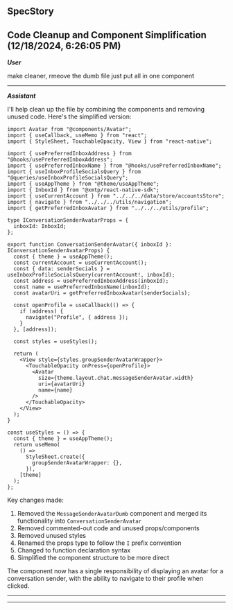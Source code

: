 ## SpecStory

## Code Cleanup and Component Simplification (12/18/2024, 6:26:05 PM)

_**User**_

make cleaner, rmeove the dumb file just put all in one component

---

_**Assistant**_

I'll help clean up the file by combining the components and removing unused code. Here's the simplified version:

```typescript:features/conversation/conversation-message/conversation-message-sender-avatar.tsx
import Avatar from "@components/Avatar";
import { useCallback, useMemo } from "react";
import { StyleSheet, TouchableOpacity, View } from "react-native";

import { usePreferredInboxAddress } from "@hooks/usePreferredInboxAddress";
import { usePreferredInboxName } from "@hooks/usePreferredInboxName";
import { useInboxProfileSocialsQuery } from "@queries/useInboxProfileSocialsQuery";
import { useAppTheme } from "@theme/useAppTheme";
import { InboxId } from "@xmtp/react-native-sdk";
import { useCurrentAccount } from "../../../data/store/accountsStore";
import { navigate } from "../../../utils/navigation";
import { getPreferredInboxAvatar } from "../../../utils/profile";

type IConversationSenderAvatarProps = {
  inboxId: InboxId;
};

export function ConversationSenderAvatar({ inboxId }: IConversationSenderAvatarProps) {
  const { theme } = useAppTheme();
  const currentAccount = useCurrentAccount();
  const { data: senderSocials } = useInboxProfileSocialsQuery(currentAccount!, inboxId);
  const address = usePreferredInboxAddress(inboxId);
  const name = usePreferredInboxName(inboxId);
  const avatarUri = getPreferredInboxAvatar(senderSocials);

  const openProfile = useCallback(() => {
    if (address) {
      navigate("Profile", { address });
    }
  }, [address]);

  const styles = useStyles();

  return (
    <View style={styles.groupSenderAvatarWrapper}>
      <TouchableOpacity onPress={openProfile}>
        <Avatar
          size={theme.layout.chat.messageSenderAvatar.width}
          uri={avatarUri}
          name={name}
        />
      </TouchableOpacity>
    </View>
  );
}

const useStyles = () => {
  const { theme } = useAppTheme();
  return useMemo(
    () =>
      StyleSheet.create({
        groupSenderAvatarWrapper: {},
      }),
    [theme]
  );
};
```

Key changes made:
1. Removed the `MessageSenderAvatarDumb` component and merged its functionality into `ConversationSenderAvatar`
2. Removed commented-out code and unused props/components
3. Removed unused styles
4. Renamed the props type to follow the `I` prefix convention
5. Changed to function declaration syntax
6. Simplified the component structure to be more direct

The component now has a single responsibility of displaying an avatar for a conversation sender, with the ability to navigate to their profile when clicked.

---



---

